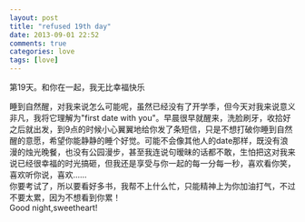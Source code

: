 ```yaml
---
layout: post
title: "refused 19th day"
date: 2013-09-01 22:52
comments: true
categories: love
tags: [love]
---
```

第19天。和你在一起，我无比幸福快乐
<!--more-->
睡到自然醒，对我来说怎么可能呢，虽然已经没有了开学季，但今天对我来说意义非凡，我将它理解为"first date with you"。早晨很早就醒来，洗脸刷牙，收拾好之后就出发，到9点的时候小心翼翼地给你发了条短信，只是不想打破你睡到自然醒的意愿，希望你能静静的睡个好觉。可能不会像其他人的date那样，既没有浪漫的烛光晚餐，也没有公园漫步，甚至我连说句暧昧的话都不敢，生怕把这对我来说已经很幸福的时光搞砸，但我还是享受与你一起的每一分每一秒，喜欢看你笑，喜欢听你说，喜欢……<br>
你要考试了，所以要看好多书，我帮不上什么忙，只能精神上为你加油打气，不过不要太累，因为不想看到你累！<br>
Good night,sweetheart!


